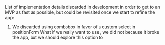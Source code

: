 List of implementation details discarded in development in order to get to
an MVP as fast as possible, but could be revisited once we start to refine
the app:

1. We discarded using combobox in favor of a custom select in positionForm
   What if we really want to use <command>, we did not because it broke the
   app, but we should explore this option to
